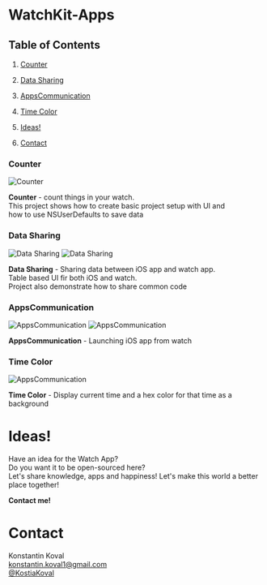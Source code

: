 WatchKit-Apps
=============

Table of Contents
---


1. [Counter](#counter)
2. [Data Sharing](#data-sharing)
3. [AppsCommunication](#apps-Communication)
4. [Time Color](#time-color)

5. [Ideas!](#ideas)
6. [Contact](#contact) 


### Counter 

![Counter](https://raw.githubusercontent.com/konstantinkoval/WatchKit-Apps/master/images/watch-counter.jpg)

**Counter** - count things in your watch.  
This project shows how to create basic project setup with UI and   
how to use NSUserDefaults to save data

### Data Sharing  

![Data Sharing](https://raw.githubusercontent.com/konstantinkoval/WatchKit-Apps/master/images/watch-DataSharing.jpg)
![Data Sharing](https://raw.githubusercontent.com/konstantinkoval/WatchKit-Apps/master/images/iphone-DataSharing.png)

**Data Sharing** - Sharing data between iOS app and watch app.  
Table based UI fir both iOS and watch.  
Project also demonstrate how to share common code  

### AppsCommunication

![AppsCommunication](https://raw.githubusercontent.com/konstantinkoval/WatchKit-Apps/master/images/watch-ApsCommunication.jpg)
![AppsCommunication](https://raw.githubusercontent.com/konstantinkoval/WatchKit-Apps/master/images/iphone-ApsCommunication.png)

**AppsCommunication** - Launching iOS app from watch

### Time Color

![AppsCommunication](https://raw.githubusercontent.com/konstantinkoval/WatchKit-Apps/master/images/Time-Color.gif)


**Time Color** - Display current time and a hex color for that time as a background

# Ideas!  

Have an idea for the Watch App?  
Do you want it to be open-sourced here?  
Let's share knowledge, apps and happiness! Let's make this world a better place together!

**Contact me!**

# Contact

Konstantin Koval  
[konstantin.koval1@gmail.com](mailto:konstantin.koval1@gmail.com)  
[@KostiaKoval](https://twitter.com/KostiaKoval)